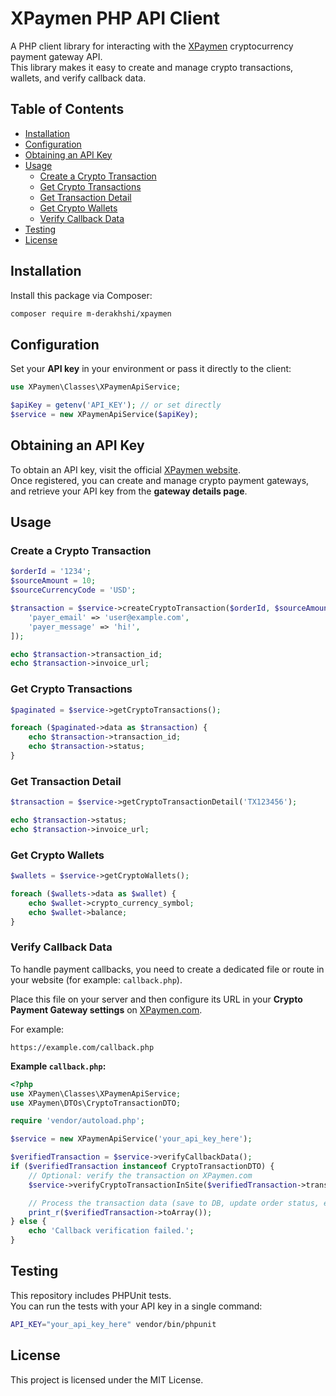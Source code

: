 # XPaymen PHP API Client

A PHP client library for interacting with the [XPaymen](https://xpaymen.com) cryptocurrency payment gateway API.  
This library makes it easy to create and manage crypto transactions, wallets, and verify callback data.

## Table of Contents

* [Installation](#installation)
* [Configuration](#configuration)
* [Obtaining an API Key](#obtaining-an-api-key)
* [Usage](#usage)
    * [Create a Crypto Transaction](#create-a-crypto-transaction)
    * [Get Crypto Transactions](#get-crypto-transactions)
    * [Get Transaction Detail](#get-transaction-detail)
    * [Get Crypto Wallets](#get-crypto-wallets)
    * [Verify Callback Data](#verify-callback-data)
* [Testing](#testing)
* [License](#license)

## Installation

Install this package via Composer:

```bash
composer require m-derakhshi/xpaymen
```

## Configuration

Set your **API key** in your environment or pass it directly to the client:

```php
use XPaymen\Classes\XPaymenApiService;

$apiKey = getenv('API_KEY'); // or set directly
$service = new XPaymenApiService($apiKey);
```

## Obtaining an API Key

To obtain an API key, visit the official [XPaymen website](https://xpaymen.com).  
Once registered, you can create and manage crypto payment gateways, and retrieve your API key from the **gateway details page**.

## Usage

### Create a Crypto Transaction

```php
$orderId = '1234';
$sourceAmount = 10;
$sourceCurrencyCode = 'USD';

$transaction = $service->createCryptoTransaction($orderId, $sourceAmount, $sourceCurrencyCode, [
    'payer_email' => 'user@example.com',
    'payer_message' => 'hi!',
]);

echo $transaction->transaction_id;
echo $transaction->invoice_url;
```

### Get Crypto Transactions

```php
$paginated = $service->getCryptoTransactions();

foreach ($paginated->data as $transaction) {
    echo $transaction->transaction_id;
    echo $transaction->status;
}
```

### Get Transaction Detail

```php
$transaction = $service->getCryptoTransactionDetail('TX123456');

echo $transaction->status;
echo $transaction->invoice_url;
```

### Get Crypto Wallets

```php
$wallets = $service->getCryptoWallets();

foreach ($wallets->data as $wallet) {
    echo $wallet->crypto_currency_symbol;
    echo $wallet->balance;
}
```

### Verify Callback Data

To handle payment callbacks, you need to create a dedicated file or route in your website (for example: `callback.php`).

Place this file on your server and then configure its URL in your **Crypto Payment Gateway settings** on [XPaymen.com](https://xpaymen.com).

For example:

```
https://example.com/callback.php
```

**Example `callback.php`:**

```php
<?php
use XPaymen\Classes\XPaymenApiService;
use XPaymen\DTOs\CryptoTransactionDTO;

require 'vendor/autoload.php';

$service = new XPaymenApiService('your_api_key_here');

$verifiedTransaction = $service->verifyCallbackData();
if ($verifiedTransaction instanceof CryptoTransactionDTO) {
    // Optional: verify the transaction on XPaymen.com
    $service->verifyCryptoTransactionInSite($verifiedTransaction->transactionId);

    // Process the transaction data (save to DB, update order status, etc.)
    print_r($verifiedTransaction->toArray());
} else {
    echo 'Callback verification failed.';
}
```

## Testing

This repository includes PHPUnit tests.  
You can run the tests with your API key in a single command:

```bash
API_KEY="your_api_key_here" vendor/bin/phpunit
```

## License

This project is licensed under the MIT License.